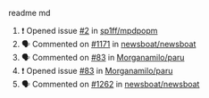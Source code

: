 readme md


<!--START_SECTION:activity--> 
1. ❗️ Opened issue [#2](https://github.com/sp1ff/mpdpopm/issues/2) in [sp1ff/mpdpopm](https://github.com/sp1ff/mpdpopm)
2. 🗣 Commented on [#1171](https://github.com/newsboat/newsboat/issues/1171) in [newsboat/newsboat](https://github.com/newsboat/newsboat)
3. 🗣 Commented on [#83](https://github.com/Morganamilo/paru/issues/83) in [Morganamilo/paru](https://github.com/Morganamilo/paru)
4. ❗️ Opened issue [#83](https://github.com/Morganamilo/paru/issues/83) in [Morganamilo/paru](https://github.com/Morganamilo/paru)
5. 🗣 Commented on [#1262](https://github.com/newsboat/newsboat/issues/1262) in [newsboat/newsboat](https://github.com/newsboat/newsboat)
<!--END_SECTION:activity-->
